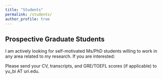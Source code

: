 ```yaml
---
title: "Students"
permalink: /students/
author_profile: true
---
```


## Prospective Graduate Students

I am actively looking for self-motivated Ms/PhD students willing to work in any area related to my research. If you are interested:

Please send your CV, transcripts, and GRE/TOEFL scores (if applicable) to yu_bi AT uri.edu.
